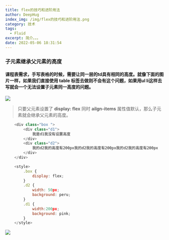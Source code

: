```yaml
---
title: flex的技巧和进阶用法
author: DeepHug
index_img: /img/flex的技巧和进阶用法.png
category: 技术
tags:
  - Fluid
excerpt: 简介。。。
date: 2022-05-06 18:31:54
---
```


### 子元素继承父元素的高度

#### 课程表需求，手写表格的时候，需要让同一层的td具有相同的高度。就像下面的图片一样，如果我们直接使用 table 标签去做则不会有这个问题，如果用ul li这样去写就会一个无法设置子元素同一高度的问题。

<div>
    <img src="img2.png" />
</div>


> 只要父元素设置了 **display: flex** 同时 **ailgn-items** 属性值默认，那么子元素就会继承父元素的高度。
```js
    <div class="box ">
        <div class="d1">
            我是d1我没有设置高度
        </div>
        <div class="d2">
            我的d2我的高度有200px我的d2我的高度有200px我的d2我的高度有200px
        </div>
    </div>

    <style>
        .box {
            display: flex;
        }
        .d2 {
            width: 50px;
            background: peru;
        }
        .d1 {
            width:200px;
            background: pink;
        }
    </style>
```
<div>
    <img src="img1.png" />
</div>

